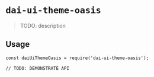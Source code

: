 # `dai-ui-theme-oasis`

> TODO: description

## Usage

```
const daiUiThemeOasis = require('dai-ui-theme-oasis');

// TODO: DEMONSTRATE API
```
